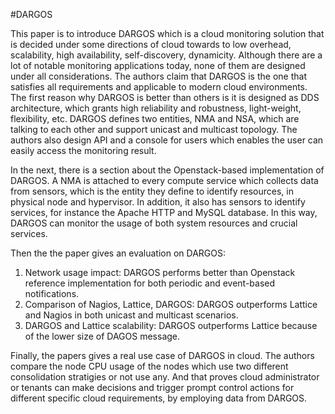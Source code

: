 #DARGOS

This paper is to introduce DARGOS which is a cloud monitoring solution that is decided under some directions of cloud towards to low overhead, scalability, high availability, self-discovery, dynamicity. Although there are a lot of notable monitoring applications today, none of them are designed under all considerations. The authors claim that DARGOS is the one that satisfies all requirements and applicable to modern cloud environments. The first reason why DARGOS is better than others is it is designed as DDS architecture, which grants high reliability and robustness, light-weight, flexibility, etc. DARGOS defines two entities, NMA and NSA, which are talking to each other and support unicast and multicast topology. The authors also design API and a console for users which enables the user can easily access the monitoring result. 

In the next, there is a section about the Openstack-based implementation of DARGOS. A NMA is attached to every compute service which collects data from sensors, which is the entity they define to identify resources, in physical node and hypervisor. In addition, it also has sensors to identify services, for instance the Apache HTTP and MySQL database. In this way, DARGOS can monitor the usage of both system resources and crucial services.

Then the the paper gives an evaluation on DARGOS:
<ol>
  <li>Network usage impact: DARGOS performs better than Openstack reference implementation for both periodic and event-based notifications.</li>
  <li>Comparison of Nagios, Lattice, DARGOS: DARGOS outperforms Lattice and Nagios in both unicast and multicast scenarios.</li>
  <li>DARGOS and Lattice scalability: DARGOS outperforms Lattice because of the lower size of DAGOS message.</li>
</ol>

Finally, the papers gives a real use case of DARGOS in cloud. The authors compare the node CPU usage of the nodes which use two different consolidation stratigies or not use any. And that proves cloud administrator or tenants can make decisions and trigger prompt control actions for different specific cloud requirements, by employing data from DARGOS.
